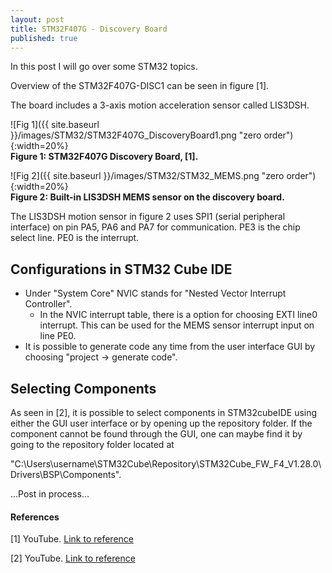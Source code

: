 ```yaml
---
layout: post
title: STM32F407G - Discovery Board 
published: true
---
```


In this post I will go over some STM32 topics.

Overview of the STM32F407G-DISC1 can be seen in figure [1].

The board includes a 3-axis motion acceleration sensor called LIS3DSH.

![Fig 1]({{ site.baseurl }}/images/STM32/STM32F407G_DiscoveryBoard1.png "zero order"){:width=20%}  
**Figure 1: STM32F407G Discovery Board, [1].**

![Fig 2]({{ site.baseurl }}/images/STM32/STM32_MEMS.png "zero order"){:width=20%}  
**Figure 2: Built-in LIS3DSH MEMS sensor on the discovery board.**

The LIS3DSH motion sensor in figure 2 uses SPI1 (serial peripheral interface) on pin PA5, PA6 and PA7 for communication. PE3 is the chip select line. PE0 is the interrupt.

## Configurations in STM32 Cube IDE

* Under "System Core" NVIC stands for "Nested Vector Interrupt Controller".
  * In the NVIC interrupt table, there is a option for choosing EXTI line0 interrupt. This can be used for the MEMS sensor interrupt input on line PE0.
* It is possible to generate code any time from the user interface GUI by choosing "project -> generate code".  

## Selecting Components

As seen in [2], it is possible to select components in STM32cubeIDE using either the GUI user interface or by opening up the repository folder. If the component cannot be found through the GUI, one can maybe find it by going to the repository folder located at

"C:\Users\username\STM32Cube\Repository\STM32Cube_FW_F4_V1.28.0\Drivers\BSP\Components".



...Post in process...

#### References

[1] YouTube. [Link to reference](https://www.youtube.com/watch?v=l29xBCKZYi8)

[2] YouTube. [Link to reference](https://www.youtube.com/watch?v=mp9L2Ob7NAs)
